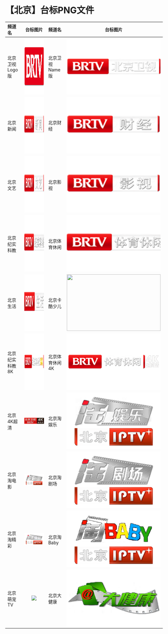 # 【北京】台标PNG文件
|频道名|台标图片|频道名|台标图片|
|:---|:---:|:---|:---:|
|北京卫视Logo版|<img src="https://raw.githubusercontent.com/love599/TVLOGO/main/logo/卫视/北京卫视.png" width="300" height="180">|北京卫视Name版|<img src="https://raw.githubusercontent.com/love599/TVLOGO/main/logo/北京/北京卫视.png" width="300" height="180">|
|北京新闻|<img src="https://raw.githubusercontent.com/love599/TVLOGO/main/logo/北京/北京新闻.png" width="300" height="180">|北京财经|<img src="https://raw.githubusercontent.com/love599/TVLOGO/main/logo/北京/北京财经.png" width="300" height="180">|
|北京文艺|<img src="https://raw.githubusercontent.com/love599/TVLOGO/main/logo/北京/北京文艺.png" width="300" height="180">|北京影视|<img src="https://raw.githubusercontent.com/love599/TVLOGO/main/logo/北京/北京影视.png" width="300" height="180">|
|北京纪实科教|<img src="https://raw.githubusercontent.com/love599/TVLOGO/main/logo/北京/北京纪实科教.png" width="300" height="180">|北京体育休闲|<img src="https://raw.githubusercontent.com/love599/TVLOGO/main/logo/北京/北京体育休闲.png" width="300" height="180">|
|北京生活|<img src="https://raw.githubusercontent.com/love599/TVLOGO/main/logo/北京/北京生活.png" width="300" height="180">|北京卡酷少儿|<img src="https://raw.githubusercontent.com/love599/TVLOGO/main/logo/北京/北京卡酷少儿.png" width="300" height="180">|
|北京纪实科教8K|<img src="https://raw.githubusercontent.com/love599/TVLOGO/main/logo/北京/北京纪实科教8K.png" width="300" height="180">|北京体育休闲4K|<img src="https://raw.githubusercontent.com/love599/TVLOGO/main/logo/北京/北京体育休闲4K.png" width="300" height="180">|
|北京4K超清|<img src="https://raw.githubusercontent.com/love599/TVLOGO/main/logo/北京/北京4K超高清.png">|北京淘娱乐|<img src="https://raw.githubusercontent.com/love599/TVLOGO/main/logo/北京/北京淘娱乐.png">|
|北京淘电影|<img src="https://raw.githubusercontent.com/love599/TVLOGO/main/logo/北京/北京淘电影.png">|北京淘剧场|<img src="https://raw.githubusercontent.com/love599/TVLOGO/main/logo/北京/北京淘剧场.png">|
|北京淘精彩|<img src="https://raw.githubusercontent.com/love599/TVLOGO/main/logo/北京/北京淘精彩.png">|北京淘Baby|<img src="https://raw.githubusercontent.com/love599/TVLOGO/main/logo/北京/北京淘Baby.png">|
|北京萌宠TV|<img src="https://raw.githubusercontent.com/love599/TVLOGO/main/logo/北京/北京萌宠TV">|北京大健康|<img src="https://raw.githubusercontent.com/love599/TVLOGO/main/logo/北京/北京大健康.png">|
